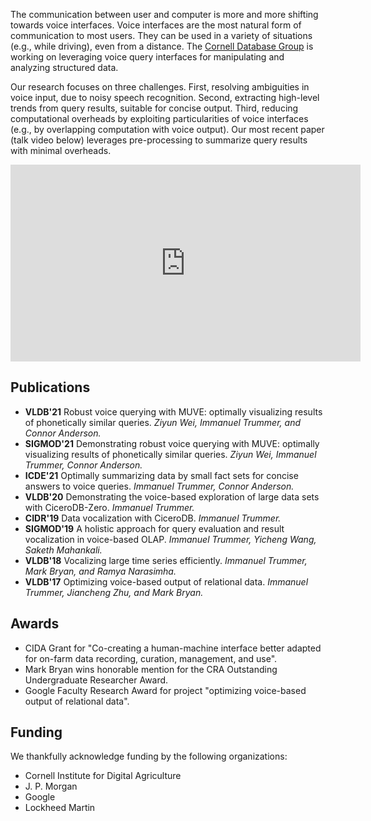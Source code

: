 The communication between user and computer is more and more shifting towards voice interfaces. Voice interfaces are the most natural form of communication to most users. They can be used in a variety of situations (e.g., while driving), even from a distance. The [Cornell Database Group](https://itrummer.github.io/dbgrouphp/) is working on leveraging voice query interfaces for manipulating and analyzing structured data.

Our research focuses on three challenges. First, resolving ambiguities in voice input, due to noisy speech recognition. Second, extracting high-level trends from query results, suitable for concise output. Third, reducing computational overheads by exploiting particularities of voice interfaces (e.g., by overlapping computation with voice output). Our most recent paper (talk video below) leverages pre-processing to summarize query results with minimal overheads.

<div style="text-align: center"><iframe width="560" height="315" src="https://www.youtube.com/embed/hxH-hLociM4" title="YouTube video player" frameborder="0" allow="accelerometer; autoplay; clipboard-write; encrypted-media; gyroscope; picture-in-picture" allowfullscreen></iframe></div>

## Publications

- **VLDB'21** Robust voice querying with MUVE: optimally visualizing results of phonetically similar queries. _Ziyun Wei, Immanuel Trummer, and Connor Anderson._
- **SIGMOD'21** Demonstrating robust voice querying with MUVE: optimally visualizing results of phonetically similar queries. _Ziyun Wei, Immanuel Trummer, Connor Anderson._
- **ICDE'21** Optimally summarizing data by small fact sets for concise answers to voice queries. _Immanuel Trummer, Connor Anderson._
- **VLDB'20** Demonstrating the voice-based exploration of large data sets with CiceroDB-Zero. _Immanuel Trummer._
- **CIDR'19** Data vocalization with CiceroDB. _Immanuel Trummer._
- **SIGMOD'19** A holistic approach for query evaluation and result vocalization in voice-based OLAP. _Immanuel Trummer, Yicheng Wang, Saketh Mahankali._
- **VLDB'18** Vocalizing large time series efficiently. _Immanuel Trummer, Mark Bryan, and Ramya Narasimha._
- **VLDB'17** Optimizing voice-based output of relational data. _Immanuel Trummer, Jiancheng Zhu, and Mark Bryan._

## Awards

- CIDA Grant for "Co-creating a human-machine interface better adapted for on-farm data recording, curation, management, and use".
- Mark Bryan wins honorable mention for the CRA Outstanding Undergraduate Researcher Award.
- Google Faculty Research Award for project "optimizing voice-based output of relational data".

## Funding

We thankfully acknowledge funding by the following organizations:
- Cornell Institute for Digital Agriculture
- J. P. Morgan
- Google
- Lockheed Martin
